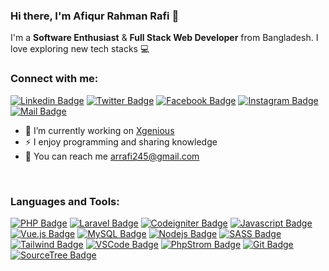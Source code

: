 ### Hi there, I'm Afiqur Rahman Rafi 👋

I'm a **Software Enthusiast** & **Full Stack Web Developer** from Bangladesh. I love exploring new tech stacks 💻

### Connect with me:

[![Linkedin Badge](https://img.shields.io/badge/LinkedIn-0077B5?style=for-the-badge&logo=linkedin&logoColor=white)](https://www.linkedin.com/in/rafihossain245/) [![Twitter Badge](https://img.shields.io/badge/Twitter-1DA1F2?style=for-the-badge&logo=twitter&logoColor=white)](https://x.com/RafiHossain245) [![Facebook Badge](https://img.shields.io/badge/Facebook-1877F2?style=for-the-badge&logo=facebook&logoColor=white)](https://www.facebook.com/rafi.hossain.3781/) [![Instagram Badge](https://img.shields.io/badge/Instagram-E4405F?style=for-the-badge&logo=instagram&logoColor=white)](https://www.instagram.com/rafihossain245/) [![Mail Badge](https://img.shields.io/badge/Gmail-D14836?style=for-the-badge&logo=gmail&logoColor=white)](mailto:arrafi245@gmail.com)

- 🥅 I’m currently working on <a href="https://xgenious.com/">Xgenious</a>
- ⚡ I enjoy programming and sharing knowledge <br/>
- :e-mail: You can reach me [arrafi245@gmail.com](mailto:arrafi245@gmail.com) <br/>

<br />

### Languages and Tools:

[![PHP Badge](https://img.shields.io/badge/-PHP-474A8A?style=for-the-badge&labelColor=black&logo=PHP&logoColor=B0B3D6)](#) [![Laravel Badge](https://img.shields.io/badge/-Laravel-F05340?style=for-the-badge&labelColor=f7f7f7&logo=Laravel&logoColor=F05340)](#) [![Codeigniter Badge](https://img.shields.io/badge/-CodeIgniter-EF4223?style=for-the-badge&labelColor=black&logo=CodeIgniter&logoColor=white)](#) [![Javascript Badge](https://img.shields.io/badge/-Javascript-F0DB4F?style=for-the-badge&labelColor=black&logo=javascript&logoColor=F0DB4F)](#) [![Vue.js Badge](https://img.shields.io/badge/-Vue.js-42b883?style=for-the-badge&labelColor=black&logo=vuedotjs&logoColor=42b883)](#)
[![MySQL Badge](https://img.shields.io/badge/-MySQL-4479A1?style=for-the-badge&labelColor=black&logo=MySQL&logoColor=white)](#)
[![Nodejs Badge](https://img.shields.io/badge/-Nodejs-3C873A?style=for-the-badge&labelColor=black&logo=node.js&logoColor=3C873A)](#) [![SASS Badge](https://img.shields.io/badge/Sass-CC6699?style=for-the-badge&logo=sass&logoColor=white)](#) [![Tailwind Badge](https://img.shields.io/badge/Tailwind%20CSS-092749?style=for-the-badge&logo=tailwindcss&logoColor=06B6D4&labelColor=000000)](#) [![VSCode Badge](https://img.shields.io/badge/Visual_Studio_Code-5C2D91?style=for-the-badge&logo=visual%20studio&logoColor=white)](#) [![PhpStrom Badge](https://img.shields.io/badge/-PhpStorm-8C54A1?style=for-the-badge&labelColor=black&logo=PhpStorm&logoColor=white)](#) [![Git Badge](https://img.shields.io/badge/Git-F05032?style=for-the-badge&logo=git&logoColor=white)](#) [![SourceTree Badge](https://img.shields.io/badge/-SourceTree-0081C9?style=for-the-badge&labelColor=black&logo=SourceTree&logoColor=white)](#)
